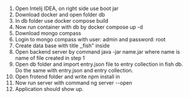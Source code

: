1. Open Intelij IDEA, on right side use boot jar
2. Download docker and open folder db
3. In db folder use docker compose build
4. Now run container with db by docker compose up -d
5. Download mongo compass
6. Login to mongo compass with user: admin and password: root
7. Create data base with title ,,fish" inside
8. Open backend server by command java -jar name.jar
   where name is name of file created in step 1
9. Open db folder and import entry.json file to entry collection in fish db. Do the same with entry.json and entry collection.
10. Open frotend folder and write npm install in
11. Now run server with command ng server --open
12. Application should show up.
